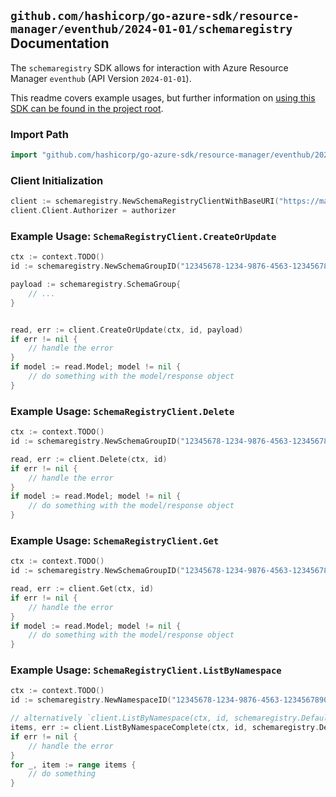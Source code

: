 
## `github.com/hashicorp/go-azure-sdk/resource-manager/eventhub/2024-01-01/schemaregistry` Documentation

The `schemaregistry` SDK allows for interaction with Azure Resource Manager `eventhub` (API Version `2024-01-01`).

This readme covers example usages, but further information on [using this SDK can be found in the project root](https://github.com/hashicorp/go-azure-sdk/tree/main/docs).

### Import Path

```go
import "github.com/hashicorp/go-azure-sdk/resource-manager/eventhub/2024-01-01/schemaregistry"
```


### Client Initialization

```go
client := schemaregistry.NewSchemaRegistryClientWithBaseURI("https://management.azure.com")
client.Client.Authorizer = authorizer
```


### Example Usage: `SchemaRegistryClient.CreateOrUpdate`

```go
ctx := context.TODO()
id := schemaregistry.NewSchemaGroupID("12345678-1234-9876-4563-123456789012", "example-resource-group", "namespaceName", "schemaGroupName")

payload := schemaregistry.SchemaGroup{
	// ...
}


read, err := client.CreateOrUpdate(ctx, id, payload)
if err != nil {
	// handle the error
}
if model := read.Model; model != nil {
	// do something with the model/response object
}
```


### Example Usage: `SchemaRegistryClient.Delete`

```go
ctx := context.TODO()
id := schemaregistry.NewSchemaGroupID("12345678-1234-9876-4563-123456789012", "example-resource-group", "namespaceName", "schemaGroupName")

read, err := client.Delete(ctx, id)
if err != nil {
	// handle the error
}
if model := read.Model; model != nil {
	// do something with the model/response object
}
```


### Example Usage: `SchemaRegistryClient.Get`

```go
ctx := context.TODO()
id := schemaregistry.NewSchemaGroupID("12345678-1234-9876-4563-123456789012", "example-resource-group", "namespaceName", "schemaGroupName")

read, err := client.Get(ctx, id)
if err != nil {
	// handle the error
}
if model := read.Model; model != nil {
	// do something with the model/response object
}
```


### Example Usage: `SchemaRegistryClient.ListByNamespace`

```go
ctx := context.TODO()
id := schemaregistry.NewNamespaceID("12345678-1234-9876-4563-123456789012", "example-resource-group", "namespaceName")

// alternatively `client.ListByNamespace(ctx, id, schemaregistry.DefaultListByNamespaceOperationOptions())` can be used to do batched pagination
items, err := client.ListByNamespaceComplete(ctx, id, schemaregistry.DefaultListByNamespaceOperationOptions())
if err != nil {
	// handle the error
}
for _, item := range items {
	// do something
}
```

